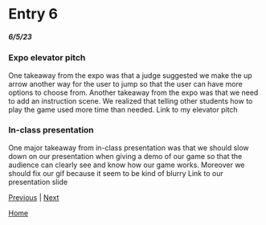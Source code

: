 # Entry 6
##### 6/5/23
### Expo elevator pitch
One takeaway from the expo was that a judge suggested we make the up arrow another way for the user to jump so that the user can have more options to choose from. Another takeaway from the expo was that we need to add an instruction scene. We realized that telling other students how to play the game used more time than needed. Link to my elevator pitch
### In-class presentation
One major takeaway from in-class presentation was that we should slow down on our presentation when giving a demo of our game so that the audience can clearly see and know how our game works. Moreover we should fix our gif because it seem to be kind of blurry Link to our presentation slide
     


[Previous](entry05.md) | [Next](entry07.md)

[Home](../README.md)
